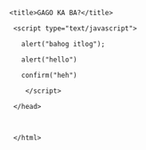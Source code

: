 <DOCTYPE html>

<html>

   <head>

    <title>GAGO KA BA?</title>

     <script type="text/javascript">

       alert("bahog itlog");

       alert("hello")

       confirm("heh")

        </script>

     </head>

     

     </html>
